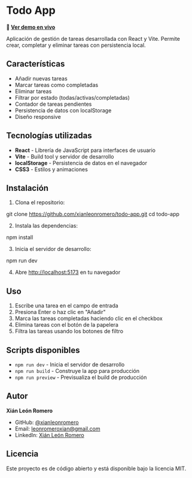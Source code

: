 # Todo App

**🔗 [Ver demo en vivo](https://todo-n69r8bj3r-xianleonromeros-projects.vercel.app)**

Aplicación de gestión de tareas desarrollada con React y Vite. Permite crear, completar y eliminar tareas con persistencia local.

## Características

- Añadir nuevas tareas
- Marcar tareas como completadas
- Eliminar tareas
- Filtrar por estado (todas/activas/completadas)
- Contador de tareas pendientes
- Persistencia de datos con localStorage
- Diseño responsive

## Tecnologías utilizadas

- **React** - Librería de JavaScript para interfaces de usuario
- **Vite** - Build tool y servidor de desarrollo
- **localStorage** - Persistencia de datos en el navegador
- **CSS3** - Estilos y animaciones

## Instalación

1. Clona el repositorio:

git clone https://github.com/xianleonromero/todo-app.git
cd todo-app

2. Instala las dependencias:

npm install

3. Inicia el servidor de desarrollo:

npm run dev

4. Abre [http://localhost:5173](http://localhost:5173) en tu navegador

## Uso

1. Escribe una tarea en el campo de entrada
2. Presiona Enter o haz clic en "Añadir"
3. Marca las tareas completadas haciendo clic en el checkbox
4. Elimina tareas con el botón de la papelera
5. Filtra las tareas usando los botones de filtro

## Scripts disponibles

- `npm run dev` - Inicia el servidor de desarrollo
- `npm run build` - Construye la app para producción
- `npm run preview` - Previsualiza el build de producción

## Autor

**Xián León Romero**
- GitHub: [@xianleonromero](https://github.com/xianleonromero)
- Email: leonromeroxian@gmail.com
- LinkedIn: [Xián León Romero](https://www.linkedin.com/in/xián-león-romero-7a57b7352/)

## Licencia

Este proyecto es de código abierto y está disponible bajo la licencia MIT.
